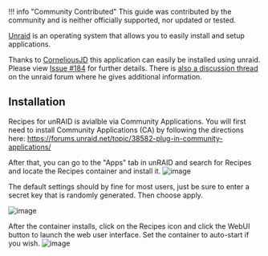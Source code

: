 !!! info "Community Contributed"
    This guide was contributed by the community and is neither officially supported, nor updated or tested.

[Unraid](https://unraid.net/) is an operating system that allows you to easily install and setup applications.

Thanks to [CorneliousJD](https://github.com/CorneliousJD) this application can easily be installed using unraid.
Please view [Issue #184](https://github.com/vabene1111/recipes/issues/184) for further details.
There is [also a discussion thread](https://forums.unraid.net/topic/98179-support-recipes-corneliousjd-repo/) on the 
unraid forum where he gives additional information.

## Installation

Recipes for unRAID is avialble via Community Applications.
You will first need to install Community Applications (CA) by following the directions here:
https://forums.unraid.net/topic/38582-plug-in-community-applications/

After that, you can go to the "Apps" tab in unRAID and search for Recipes and locate the Recipes container and install it. 
![image](https://user-images.githubusercontent.com/724777/111038251-faa0cb00-83f5-11eb-9807-37815de8d795.png)

The default settings should by fine for most users, just be sure to enter a secret key that is randomly generated.
Then choose apply.

![image](https://user-images.githubusercontent.com/724777/97094856-f3377b80-1626-11eb-98d5-e4b871a420f0.png)

After the container installs, click on the Recipes icon and click the WebUI button to launch the web user interface.
Set the container to auto-start if you wish. 
![image](https://user-images.githubusercontent.com/724777/111038276-16a46c80-83f6-11eb-866b-b3bc9a2efb87.png)
